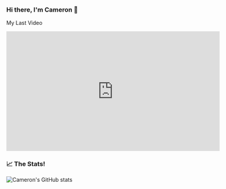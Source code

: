 ### Hi there, I'm Cameron 👋

My Last Video

<iframe width="560" height="315" src="https://www.youtube.com/embed/zrLf4KMs71E" title="YouTube video player" frameborder="0" allow="accelerometer; autoplay; clipboard-write; encrypted-media; gyroscope; picture-in-picture" allowfullscreen></iframe>

### 📈 The Stats!

![Cameron's GitHub stats](https://github-readme-stats.vercel.app/api?username=CamSkiTheDev&count_private=true&show_icons=true&theme=monokai)

